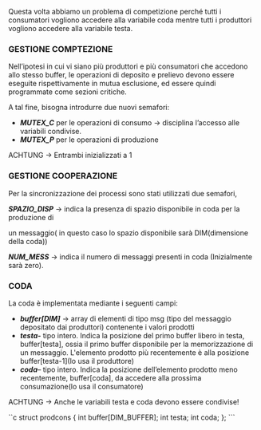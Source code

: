Questa volta abbiamo un problema di competizione perché tutti i consumatori vogliono accedere alla variabile coda mentre tutti i produttori vogliono accedere alla variabile testa.

### GESTIONE COMPTEZIONE

Nell’ipotesi in cui vi siano più produttori e più consumatori che accedono allo stesso buffer, le operazioni di deposito e prelievo devono essere eseguite rispettivamente in mutua esclusione, ed essere quindi programmate come sezioni critiche.

A tal fine, bisogna introdurre due nuovi semafori:

- ***MUTEX_C*** per le operazioni di consumo → disciplina l’accesso alle variabili condivise.
- ***MUTEX_P*** per le operazioni di produzione

ACHTUNG → Entrambi inizializzati a 1

### GESTIONE COOPERAZIONE

Per la sincronizzazione dei processi sono stati utilizzati due semafori,

***SPAZIO_DISP*** → indica la presenza di spazio disponibile in coda per la produzione di

un messaggio( in questo caso lo spazio disponibile sarà DIM(dimensione della coda))

***NUM_MESS*** → indica il numero di messaggi presenti in coda (Inizialmente sarà zero).


### CODA

La coda è implementata mediante i seguenti campi:

- ***buffer[DIM]*** → array di elementi di tipo msg (tipo del messaggio depositato dai produttori) contenente i valori prodotti
- ***testa-*** tipo intero. Indica la posizione del primo buffer libero in testa, buffer[testa], ossia il primo buffer disponibile per la memorizzazione di un messaggio. L'elemento prodotto più recentemente è alla posizione buffer[testa-1](lo usa il produttore)
- ***coda***– tipo intero. Indica la posizione dell’elemento prodotto meno recentemente, buffer[coda], da accedere alla prossima consumazione(lo usa il consumatore)

ACHTUNG → Anche le variabili testa e coda devono essere condivise!

``c struct prodcons { int buffer[DIM_BUFFER]; int testa; int coda; }; ```

